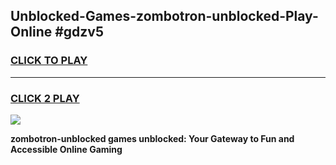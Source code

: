 
## Unblocked-Games-zombotron-unblocked-Play-Online #gdzv5
<h3>
<a href="https://news.freeplayer.one?title=zombotron-unblocked&ref=3">CLICK TO PLAY</a></h3>
<hr>

<h3>
<a href="https://news.freeplayer.one?title=zombotron-unblocked&ref=3">CLICK 2 PLAY</a>
  
</h3>

<a href="https://news.freeplayer.one?title=zombotron-unblocked&ref=3"><img src="https://clearcache.store/games.png"></a>


**zombotron-unblocked games unblocked: Your Gateway to Fun and Accessible Online Gaming**
